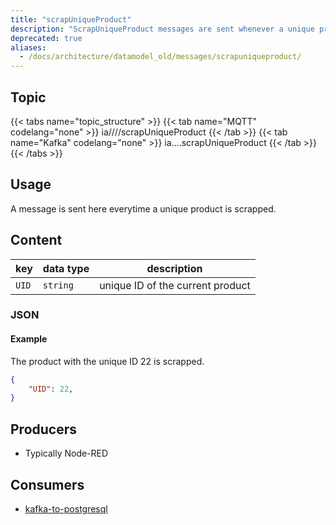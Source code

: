 ```yaml
---
title: "scrapUniqueProduct"
description: "ScrapUniqueProduct messages are sent whenever a unique product should be scrapped."
deprecated: true
aliases:
  - /docs/architecture/datamodel_old/messages/scrapuniqueproduct/
---
```



## Topic

{{< tabs name="topic_structure" >}}
{{< tab name="MQTT" codelang="none" >}}
ia/<customerID>/<location>/<AssetID>/scrapUniqueProduct
{{< /tab >}}
{{< tab name="Kafka" codelang="none" >}}
ia.<customerID>.<location>.<AssetID>.scrapUniqueProduct
{{< /tab >}}
{{< /tabs >}}

## Usage

A message is sent here everytime a unique product is scrapped.

## Content

| key   | data type | description                      |
|-------|-----------|----------------------------------|
| `UID` | `string`  | unique ID of the current product |



### JSON

#### Example

The product with the unique ID 22 is scrapped.

```json
{
    "UID": 22, 
}
```
<!---
#### Schema

```json
{
    "$schema": "http://json-schema.org/draft/2019-09/schema",
    "$id": "https://learn.umh.app/content/docs/architecture/datamodel/messages/scrapCount.json",
    "type": "object",
    "default": {},
    "title": "Root Schema",
    "required": [
        "product_id",
        "time_per_unit_in_seconds"
    ],
    "properties": {
        "product_id": {
          "type": "string",
          "default": "",
          "title": "The product id to be produced"
        },
        "time_per_unit_in_seconds": {
          "type": "number",
          "default": 0.0,
          "minimum": 0,
          "title": "The time it takes to produce one unit of the product"
        }
    },
    "examples": [
        {
            "product_id": "Beilinger 30x15",
            "time_per_unit_in_seconds": "0.2"
        },
        {
            "product_id": "Test product",
            "time_per_unit_in_seconds": "10"
        }
    ]
}
```
-->

## Producers

- Typically Node-RED

## Consumers

- [kafka-to-postgresql](/docs/architecture/microservices/core/kafka-to-postgresql)
